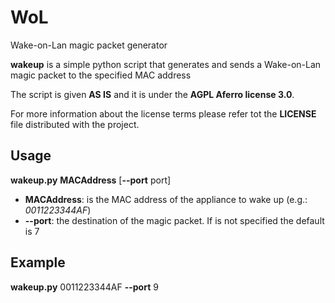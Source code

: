 # WoL
Wake-on-Lan magic packet generator

**wakeup** is a simple python script that generates and sends a Wake-on-Lan magic packet to the specified MAC address

The script is given **AS IS** and it is under the **AGPL Aferro license 3.0**.

For more information about the license terms please refer tot the **LICENSE** file distributed with the project.
## Usage

**wakeup.py** **MACAddress** [**--port** port]
- **MACAddress**: is the MAC address of the appliance to wake up (e.g.: *0011223344AF*)
- **--port**: the destination of the magic packet. If is not specified the default is 7 

## Example

**wakeup.py** 0011223344AF **--port** 9
